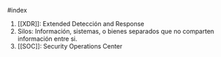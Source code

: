 #index 
1. [[XDR]]: Extended Detección and Response
2. Silos: Información, sistemas, o bienes separados que no comparten información entre si.
3. [[SOC]]: Security Operations Center